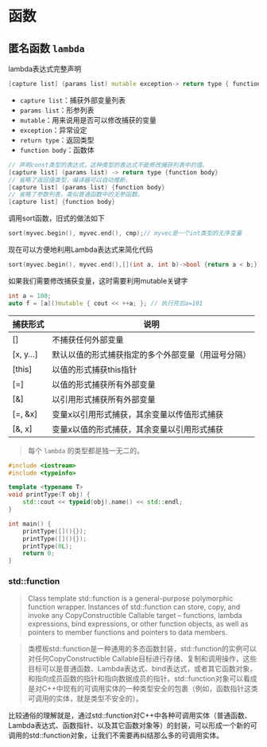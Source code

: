# 函数

## 匿名函数 `lambda`

lambda表达式完整声明

```c++
[capture list] (params list) mutable exception-> return type { function body }
```

- `capture list`：捕获外部变量列表
- `params list`：形参列表
- `mutable`：用来说用是否可以修改捕获的变量
- `exception`：异常设定
- `return type`：返回类型
- `function body`：函数体

```c++
// 声明const类型的表达式，这种类型的表达式不能修改捕获列表中的值。
[capture list] (params list) -> return type {function body}
// 省略了返回值类型，编译器可以自动推断。
[capture list] (params list) {function body}
// 省略了参数列表，类似普通函数中的无参函数。
[capture list] {function body}
```

调用sort函数，旧式的做法如下

```c++
sort(myvec.begin(), myvec.end(), cmp);// myvec是一个int类型的无序变量
```

现在可以方便地利用Lambda表达式来简化代码

```c++
sort(myvec.begin(), myvec.end(),[](int a, int b)->bool {return a < b;});
```

如果我们需要修改捕获变量，这时需要利用mutable关键字

```c++
int a = 100;
auto f = [a]()mutable { cout << ++a; }; // 执行完后a=101
```

捕获形式 | 说明 
---------|----------
[] | 不捕获任何外部变量
[x, y…] | 默认以值的形式捕获指定的多个外部变量（用逗号分隔）
[this] | 以值的形式捕获this指针
[=] | 以值的形式捕获所有外部变量
[&] | 以引用形式捕获所有外部变量
[=, &x] | 变量x以引用形式捕获，其余变量以传值形式捕获
[&, x] | 变量x以值的形式捕获，其余变量以引用形式捕获


> 每个 `lambda` 的类型都是独一无二的。

```c++
#include <iostream>
#include <typeinfo>

template <typename T>
void printType(T obj) {
    std::cout << typeid(obj).name() << std::endl;
}

int main() {
    printType([](){});
    printType([](){});
    printType(0L);
    return 0;
}
```

### std::function

> Class template std::function is a general-purpose polymorphic function wrapper. Instances of std::function can store, copy, and invoke any CopyConstructible Callable target – functions, lambda expressions, bind expressions, or other function objects, as well as pointers to member functions and pointers to data members.

> 类模板std::function是一种通用的多态函数封装，std::function的实例可以对任何CopyConstructible Callable目标进行存储、复制和调用操作，这些目标可以是普通函数、Lambda表达式、bind表达式，或者其它函数对象，和指向成员函数的指针和指向数据成员的指针。std::function对象可以看成是对C++中现有的可调用实体的一种类型安全的包裹（例如，函数指针这类可调用的实体，就是类型不安全的）。

比较通俗的理解就是，通过std::function对C++中各种可调用实体（普通函数、Lambda表达式、函数指针、以及其它函数对象等）的封装，可以形成一个新的可调用的std::function对象，让我们不需要再纠结那么多的可调用实体。